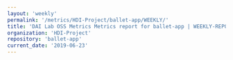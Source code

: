 ```yaml
---
layout: 'weekly'
permalink: '/metrics/HDI-Project/ballet-app/WEEKLY/'
title: 'DAI Lab OSS Metrics Metrics report for ballet-app | WEEKLY-REPORT-2019-06-23'
organization: 'HDI-Project'
repository: 'ballet-app'
current_date: '2019-06-23'
---
```

